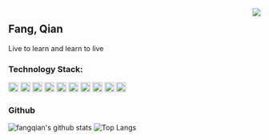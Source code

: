 <img align="right" src="https://count.getloli.com/get/@:fangqiank?theme=rule34">

## Fang, Qian

Live to learn and learn to live

### **Technology Stack:**

<code><img height="20" src="https://github.com/get-icon/geticon/raw/master/icons/c-sharp.svg"></code>
<code><img height="20" src="https://github.com/get-icon/geticon/raw/master/icons/dotnet.svg"></code>
<code><img height="20" src="https://github.com/get-icon/geticon/raw/master/icons/javascript.svg"></code>
<code><img height="20" src="https://github.com/get-icon/geticon/raw/master/icons/nodejs-icon.svg"></code>
<code><img height="20" src="https://github.com/get-icon/geticon/raw/master/icons/react.svg"></code>
<code><img height="20" src="https://github.com/get-icon/geticon/raw/master/icons/vue.svg"></code>
<code><img height="20" src="https://github.com/get-icon/geticon/raw/master/icons/python.svg"></code>
<code><img height="20" src="https://github.com/get-icon/geticon/raw/master/icons/django.svg"></code>
<code><img height="20" src="https://github.com/get-icon/geticon/raw/master/icons/docker.svg"></code>
<code><img height="20" src="https://github.com/get-icon/geticon/raw/master/icons/mongodb.svg"></code>


### Github

![fangqian's github stats](https://github-readme-stats.vercel.app/api?username=fangqiank&show_icons=true&theme=vue)
![Top Langs](https://github-readme-stats.vercel.app/api/top-langs/?username=fangqiank)

